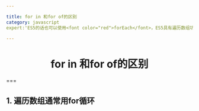 ```yaml
---

title: for in 和for of的区别
category: javascript
expert:'ES5的话也可以使用<font color="red">forEach</font>，ES5具有遍历数组功能的还有map、filter、some、every、reduce、reduceRight等，只不过他们的返回结果不一样。但是使用foreach遍历数组的话，使用break不能中断循环，使用return也不能返回到外层函数。'

---
```


# <center color="red">for in 和for of的区别</center>
===

## 1. 遍历数组通常用for循环

